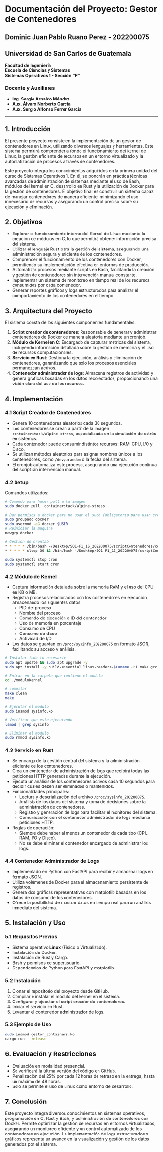 # Documentación del Proyecto: Gestor de Contenedores

## Dominic Juan Pablo Ruano Perez - 202200075

## Universidad de San Carlos de Guatemala

**Facultad de Ingeniería**\
**Escuela de Ciencias y Sistemas**\
**Sistemas Operativos 1 - Sección “P”**

### Docente y Auxiliares

- **Ing. Sergio Arnaldo Méndez**
- **Aux. Álvaro Norberto García**
- **Aux. Sergio Alfonso Ferrer García**

---

## 1. Introducción

El presente proyecto consiste en la implementación de un gestor de contenedores en Linux, utilizando diversos lenguajes y herramientas. Este sistema permitirá comprender a fondo el funcionamiento del kernel de Linux, la gestión eficiente de recursos en un entorno virtualizado y la automatización de procesos a través de contenedores.

Este proyecto integra los conocimientos adquiridos en la primera unidad del curso de Sistemas Operativos 1. En él, se pondrán en práctica técnicas avanzadas de administración de sistemas mediante el uso de Bash, módulos del kernel en C, desarrollo en Rust y la utilización de Docker para la gestión de contenedores. El objetivo final es construir un sistema capaz de manejar contenedores de manera eficiente, minimizando el uso innecesario de recursos y asegurando un control preciso sobre su ejecución y eliminación.

## 2. Objetivos

- Explorar el funcionamiento interno del Kernel de Linux mediante la creación de módulos en C, lo que permitirá obtener información precisa del sistema.
- Utilizar el lenguaje Rust para la gestión del sistema, asegurando una administración segura y eficiente de los contenedores.
- Comprender el funcionamiento de los contenedores con Docker, permitiendo su implementación efectiva en entornos de producción.
- Automatizar procesos mediante scripts en Bash, facilitando la creación y gestión de contenedores sin intervención manual constante.
- Implementar un sistema de monitoreo en tiempo real de los recursos consumidos por cada contenedor.
- Generar reportes gráficos y logs estructurados para analizar el comportamiento de los contenedores en el tiempo.

## 3. Arquitectura del Proyecto

El sistema consta de los siguientes componentes fundamentales:

1. **Script creador de contenedores**: Responsable de generar y administrar contenedores de Docker de manera aleatoria mediante un cronjob.
2. **Módulo de Kernel en C**: Encargado de capturar métricas del sistema, incluyendo información detallada sobre la gestión de memoria y el uso de recursos computacionales.
3. **Servicio en Rust**: Gestiona la ejecución, análisis y eliminación de contenedores, garantizando que solo los procesos esenciales permanezcan activos.
4. **Contenedor administrador de logs**: Almacena registros de actividad y genera gráficas basadas en los datos recolectados, proporcionando una visión clara del uso de los recursos.

## 4. Implementación

### 4.1 Script Creador de Contenedores

- Genera 10 contenedores aleatorios cada 30 segundos.
- Los contenedores se crean a partir de la imagen `containerstack/alpine-stress`, especializada en la simulación de estrés en sistemas.
- Cada contenedor puede consumir distintos recursos: RAM, CPU, I/O y Disco.
- Se utilizan métodos aleatorios para asignar nombres únicos a los contenedores, como `/dev/urandom` o la fecha del sistema.
- El cronjob automatiza este proceso, asegurando una ejecución continua del script sin intervención manual.

### 4.2 Setup

Comandos utilizados:
```bash
# Comando para hacer pull a la imagen
sudo docker pull  containerstack/alpine-stress

# Dar permisos a docker para no usar el sudo (obligatorio para usar cronjob)
sudo groupadd docker
sudo usermod -aG docker $USER
# Reiniciar la maquina
newgrp docker

# Gestion de crontab
* * * * * /bin/bash ~/Desktop/SO1-P1_1S_202200075/scriptContenedores/contenedores.bash >> ~/Desktop/SO1-P1_1S_202200075/scriptContenedores/cron_logs.txt 2>&1
* * * * * sleep 30 && /bin/bash ~/Desktop/SO1-P1_1S_202200075/scriptContenedores/stop.bash

sudo systemctl stop cron
sudo systemctl start cron


```


### 4.2 Módulo de Kernel

- Captura información detallada sobre la memoria RAM y el uso del CPU en KB o MB.
- Registra procesos relacionados con los contenedores en ejecución, almacenando los siguientes datos:
  - PID del proceso
  - Nombre del proceso
  - Comando de ejecución o ID del contenedor
  - Uso de memoria en porcentaje
  - Consumo de CPU
  - Consumo de disco
  - Actividad de I/O
- Los datos se guardan en `/proc/sysinfo_202200075` en formato JSON, facilitando su acceso y análisis.

```bash
# Instalar todo lo necesario
sudo apt update && sudo apt upgrade -y
sudo apt install -y build-essential linux-headers-$(uname -r) make gcc

# Entrar en la carpeta que contiene el modulo
cd ./moduloKernel

# compilar
make clean
make

# Ejecutar el modulo
sudo insmod sysinfo.ko

# Verificar que este ejecutando
lsmod | grep sysinfo

# Eliminar el modulo
sudo rmmod sysinfo.ko

```


### 4.3 Servicio en Rust

- Se encarga de la gestión central del sistema y la administración eficiente de los contenedores.
- Crea un contenedor de administración de logs que recibirá todas las peticiones HTTP generadas durante la ejecución.
- Ejecuta un análisis de los contenedores activos cada 10 segundos para decidir cuáles deben ser eliminados o mantenidos.
- Funcionalidades principales:
  - Lectura y deserialización del archivo `/proc/sysinfo_202200075`.
  - Análisis de los datos del sistema y toma de decisiones sobre la administración de contenedores.
  - Registro y generación de logs para facilitar el monitoreo del sistema.
  - Comunicación con el contenedor administrador de logs mediante peticiones HTTP.
- Reglas de operación:
  - Siempre debe haber al menos un contenedor de cada tipo (CPU, RAM, I/O y Disco).
  - No se debe eliminar el contenedor encargado de administrar los logs.

### 4.4 Contenedor Administrador de Logs

- Implementado en Python con FastAPI para recibir y almacenar logs en formato JSON.
- Utiliza volúmenes de Docker para el almacenamiento persistente de registros.
- Genera dos gráficas representativas con matplotlib basadas en los datos de consumo de los contenedores.
- Ofrece la posibilidad de mostrar datos en tiempo real para un análisis inmediato del sistema.

## 5. Instalación y Uso

### 5.1 Requisitos Previos

- Sistema operativo **Linux** (Físico o Virtualizado).
- Instalación de Docker.
- Instalación de Rust y Cargo.
- Bash y permisos de superusuario.
- Dependencias de Python para FastAPI y matplotlib.

### 5.2 Instalación

1. Clonar el repositorio del proyecto desde GitHub.
2. Compilar e instalar el módulo del kernel en el sistema.
3. Configurar y ejecutar el script creador de contenedores.
4. Iniciar el servicio en Rust.
5. Levantar el contenedor administrador de logs.

### 5.3 Ejemplo de Uso

```bash
sudo insmod gestor_containers.ko
cargo run --release
```

## 6. Evaluación y Restricciones

- Evaluación en modalidad presencial.
- Se verificará la última versión del código en GitHub.
- Penalización del 25% por cada 12 horas de retraso en la entrega, hasta un máximo de 48 horas.
- Solo se permite el uso de Linux como entorno de desarrollo.

## 7. Conclusión

Este proyecto integra diversos conocimientos en sistemas operativos, programación en C, Rust y Bash, y administración de contenedores con Docker. Permite optimizar la gestión de recursos en entornos virtualizados, asegurando un monitoreo eficiente y un control automatizado de los contenedores en ejecución. La implementación de logs estructurados y gráficos representa un avance en la visualización y gestión de los datos generados por el sistema.

